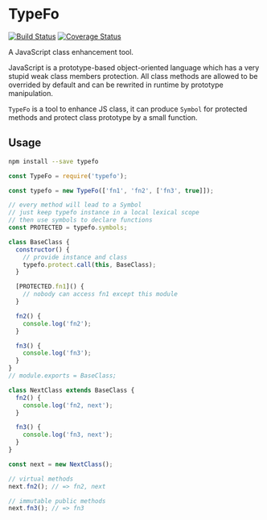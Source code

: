 # TypeFo

[![Build Status](https://travis-ci.org/sartrey/typefo.svg?branch=master)](https://travis-ci.org/sartrey/typefo)
[![Coverage Status](https://coveralls.io/repos/github/sartrey/typefo/badge.svg?branch=master)](https://coveralls.io/github/sartrey/typefo?branch=master)

A JavaScript class enhancement tool.

JavaScript is a prototype-based object-oriented language which has a very stupid weak class members protection.
All class methods are allowed to be overrided by default and can be rewrited in runtime by prototype manipulation.

`TypeFo` is a tool to enhance JS class, it can produce `Symbol` for protected methods and protect class prototype by a small function.

## Usage

```sh
npm install --save typefo
```

```javascript
const TypeFo = require('typefo');

const typefo = new TypeFo(['fn1', 'fn2', ['fn3', true]]);

// every method will lead to a Symbol
// just keep typefo instance in a local lexical scope
// then use symbols to declare functions
const PROTECTED = typefo.symbols;

class BaseClass {
  constructor() {
    // provide instance and class
    typefo.protect.call(this, BaseClass);
  }

  [PROTECTED.fn1]() {
    // nobody can access fn1 except this module
  }

  fn2() {
    console.log('fn2');
  }

  fn3() {
    console.log('fn3');
  }
}
// module.exports = BaseClass;

class NextClass extends BaseClass {
  fn2() {
    console.log('fn2, next');
  }

  fn3() {
    console.log('fn3, next');
  }
}

const next = new NextClass();

// virtual methods
next.fn2(); // => fn2, next

// immutable public methods
next.fn3(); // => fn3

```